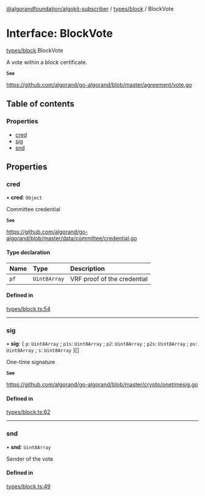 [@algorandfoundation/algokit-subscriber](../README.md) / [types/block](../modules/types_block.md) / BlockVote

# Interface: BlockVote

[types/block](../modules/types_block.md).BlockVote

A vote within a block certificate.

**`See`**

https://github.com/algorand/go-algorand/blob/master/agreement/vote.go

## Table of contents

### Properties

- [cred](types_block.BlockVote.md#cred)
- [sig](types_block.BlockVote.md#sig)
- [snd](types_block.BlockVote.md#snd)

## Properties

### cred

• **cred**: `Object`

Committee credential

**`See`**

https://github.com/algorand/go-algorand/blob/master/data/committee/credential.go

#### Type declaration

| Name | Type | Description |
| :------ | :------ | :------ |
| `pf` | `Uint8Array` | VRF proof of the credential |

#### Defined in

[types/block.ts:54](https://github.com/algorandfoundation/algokit-subscriber-ts/blob/main/src/types/block.ts#L54)

___

### sig

• **sig**: \{ `p`: `Uint8Array` ; `p1s`: `Uint8Array` ; `p2`: `Uint8Array` ; `p2s`: `Uint8Array` ; `ps`: `Uint8Array` ; `s`: `Uint8Array`  }[]

One-time signature

**`See`**

https://github.com/algorand/go-algorand/blob/master/crypto/onetimesig.go

#### Defined in

[types/block.ts:62](https://github.com/algorandfoundation/algokit-subscriber-ts/blob/main/src/types/block.ts#L62)

___

### snd

• **snd**: `Uint8Array`

Sender of the vote

#### Defined in

[types/block.ts:49](https://github.com/algorandfoundation/algokit-subscriber-ts/blob/main/src/types/block.ts#L49)
